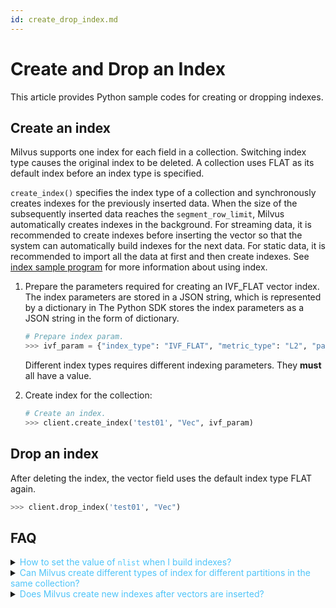 ```yaml
---
id: create_drop_index.md
---
```


# Create and Drop an Index

This article provides Python sample codes for creating or dropping indexes.

## Create an index

Milvus supports one index for each field in a collection. Switching index type causes the original index to be deleted. A collection uses FLAT as its default index before an index type is specified. 

<div class="alert note">
<code>create_index()</code> specifies the index type of a collection and synchronously creates indexes for the previously inserted data. When the size of the subsequently inserted data reaches the <code>segment_row_limit</code>, Milvus automatically creates indexes in the background. For streaming data, it is recommended to create indexes before inserting the vector so that the system can automatically build indexes for the next data. For static data, it is recommended to import all the data at first and then create indexes. See <a href="https://github.com/milvus-io/pymilvus/tree/{{var.milvus_python_sdk_version}}/examples/indexes">index sample program</a> for more information about using index.
</div>

1. Prepare the parameters required for creating an IVF_FLAT vector index. The index parameters are stored in a JSON string, which is represented by a dictionary in The Python SDK stores the index parameters as a JSON string in the form of dictionary. 

   ```python
   # Prepare index param.
   >>> ivf_param = {"index_type": "IVF_FLAT", "metric_type": "L2", "params": {"nlist": 4096}}
   ```

   <div class="alert note">
   Different index types requires different indexing parameters. They <b>must</b> all have a value.
   </div>

2. Create index for the collection:

   ```python
   # Create an index.
   >>> client.create_index('test01', "Vec", ivf_param)
   ```

## Drop an index

After deleting the index, the vector field uses the default index type FLAT again.

```python
>>> client.drop_index('test01', "Vec")
```

## FAQ

<details>
<summary><font color="#4fc4f9">How to set the value of <code>nlist</code> when I build indexes?</font></summary>
{{fragments/faq_set_nlist.md}}
</details>
<details>
<summary><font color="#4fc4f9">Can Milvus create different types of index for different partitions in the same collection?</font></summary>
{{fragments/faq_collection_different_index.md}}
</details>
<details>
<summary><font color="#4fc4f9">Does Milvus create new indexes after vectors are inserted?</font></summary>
{{fragments/faq_create_index_after_insertion.md}}
</details>

